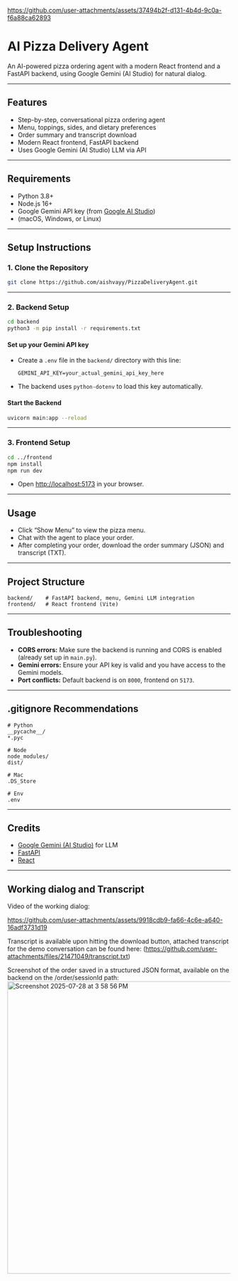 
https://github.com/user-attachments/assets/37494b2f-d131-4b4d-9c0a-f6a88ca62893
# AI Pizza Delivery Agent

An AI-powered pizza ordering agent with a modern React frontend and a FastAPI backend, using Google Gemini (AI Studio) for natural dialog.

---

## Features

- Step-by-step, conversational pizza ordering agent
- Menu, toppings, sides, and dietary preferences
- Order summary and transcript download
- Modern React frontend, FastAPI backend
- Uses Google Gemini (AI Studio) LLM via API

---

## Requirements

- Python 3.8+
- Node.js 16+
- Google Gemini API key (from [Google AI Studio](https://aistudio.google.com/app/apikey))
- (macOS, Windows, or Linux)

---

## Setup Instructions

### 1. **Clone the Repository**

```bash
git clone https://github.com/aishvayy/PizzaDeliveryAgent.git
```

---

### 2. **Backend Setup**

```bash
cd backend
python3 -m pip install -r requirements.txt
```

#### **Set up your Gemini API key**
- Create a `.env` file in the `backend/` directory with this line:
  ```
  GEMINI_API_KEY=your_actual_gemini_api_key_here
  ```
- The backend uses `python-dotenv` to load this key automatically.

#### **Start the Backend**

```bash
uvicorn main:app --reload
```

---

### 3. **Frontend Setup**

```bash
cd ../frontend
npm install
npm run dev
```

- Open [http://localhost:5173](http://localhost:5173) in your browser.

---

## Usage

- Click “Show Menu” to view the pizza menu.
- Chat with the agent to place your order.
- After completing your order, download the order summary (JSON) and transcript (TXT).

---

## Project Structure

```
backend/    # FastAPI backend, menu, Gemini LLM integration
frontend/   # React frontend (Vite)
```

---

## Troubleshooting

- **CORS errors:** Make sure the backend is running and CORS is enabled (already set up in `main.py`).
- **Gemini errors:** Ensure your API key is valid and you have access to the Gemini models.
- **Port conflicts:** Default backend is on `8000`, frontend on `5173`.

---

## .gitignore Recommendations

```
# Python
__pycache__/
*.pyc

# Node
node_modules/
dist/

# Mac
.DS_Store

# Env
.env
```
---

## Credits

- [Google Gemini (AI Studio)](https://aistudio.google.com/) for LLM
- [FastAPI](https://fastapi.tiangolo.com/)
- [React](https://react.dev/) 

---

## Working dialog and Transcript

Video of the working dialog: 

https://github.com/user-attachments/assets/9918cdb9-fa66-4c6e-a640-16adf3731d19

Transcript is available upon hitting the download button, attached transcript for the demo conversation can be found here: 
(https://github.com/user-attachments/files/21471049/transcript.txt)

Screenshot of the order saved in a structured JSON format, available on the backend on the /order/sessionId path: <img width="632" height="659" alt="Screenshot 2025-07-28 at 3 58 56 PM" src="https://github.com/user-attachments/assets/fdcb2cfc-5b62-4b9b-9b55-fb979870e9c1" />

